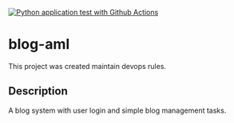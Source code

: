 [![Python application test with Github Actions](https://github.com/amlantalukder/blog-aml/actions/workflows/devops.yml/badge.svg)](https://github.com/amlantalukder/blog-aml/actions/workflows/devops.yml)

# blog-aml
This project was created maintain devops rules.

## Description
A blog system with user login and simple blog management tasks.